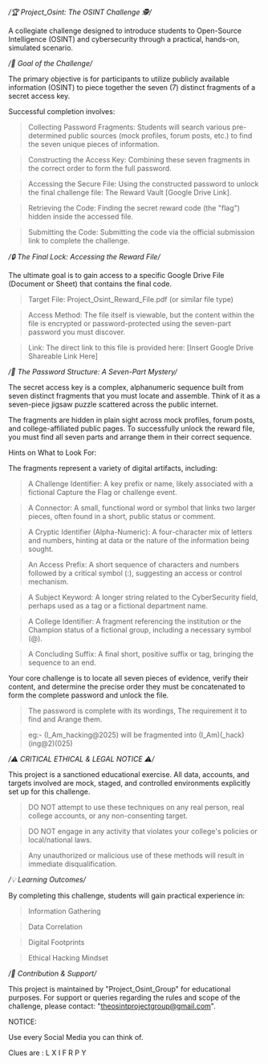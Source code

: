 */🏆 Project_Osint: The OSINT Challenge 🕵️/*

A collegiate challenge designed to introduce students to Open-Source Intelligence (OSINT) and cybersecurity through a practical, hands-on, simulated scenario.


*/🎯 Goal of the Challenge/*

The primary objective is for participants to utilize publicly available information (OSINT) to piece together the seven (7) distinct fragments of a secret access key.


Successful completion involves:

>Collecting Password Fragments: Students will search various pre-determined public sources (mock profiles, forum posts, etc.) to find the seven unique pieces of information.

>Constructing the Access Key: Combining these seven fragments in the correct order to form the full password.

>Accessing the Secure File: Using the constructed password to unlock the final challenge file: The Reward Vault [Google Drive Link].

>Retrieving the Code: Finding the secret reward code (the "flag") hidden inside the accessed file.

>Submitting the Code: Submitting the code via the official submission link to complete the challenge.

*/🔒 The Final Lock: Accessing the Reward File/*

The ultimate goal is to gain access to a specific Google Drive File (Document or Sheet) that contains the final code.


>Target File: Project_Osint_Reward_File.pdf (or similar file type)

>Access Method: The file itself is viewable, but the content within the file is encrypted or password-protected using the seven-part password you must discover.

>Link: The direct link to this file is provided here: [Insert Google Drive Shareable Link Here]


*/🧩 The Password Structure: A Seven-Part Mystery/*

The secret access key is a complex, alphanumeric sequence built from seven distinct fragments that you must locate and assemble. Think of it as a seven-piece jigsaw puzzle scattered across the public internet.


The fragments are hidden in plain sight across mock profiles, forum posts, and college-affiliated public pages. To successfully unlock the reward file, you must find all seven parts and arrange them in their correct sequence.


Hints on What to Look For:

The fragments represent a variety of digital artifacts, including:


>A Challenge Identifier: A key prefix or name, likely associated with a fictional Capture the Flag or challenge event.

>A Connector: A small, functional word or symbol that links two larger pieces, often found in a short, public status or comment.

>A Cryptic Identifier (Alpha-Numeric): A four-character mix of letters and numbers, hinting at data or the nature of the information being sought.

>An Access Prefix: A short sequence of characters and numbers followed by a critical symbol (:), suggesting an access or control mechanism.

>A Subject Keyword: A longer string related to the CyberSecurity field, perhaps used as a tag or a fictional department name.

>A College Identifier: A fragment referencing the institution or the Champion status of a fictional group, including a necessary symbol (@).

>A Concluding Suffix: A final short, positive suffix or tag, bringing the sequence to an end.

Your core challenge is to locate all seven pieces of evidence, verify their content, and determine the precise order they must be concatenated to form the complete password and unlock the file.

>The password is complete with its wordings, The requirement it to find and Arange them.

>eg:- (I_Am_hacking@2025) will be fragmented into (I_Am)(_hack)(ing@2)(025)


*/⚠️ CRITICAL ETHICAL & LEGAL NOTICE ⚠️/*

This project is a sanctioned educational exercise. All data, accounts, and targets involved are mock, staged, and controlled environments explicitly set up for this challenge.


>DO NOT attempt to use these techniques on any real person, real college accounts, or any non-consenting target.

>DO NOT engage in any activity that violates your college's policies or local/national laws.

>Any unauthorized or malicious use of these methods will result in immediate disqualification.


*/💡 Learning Outcomes/*

By completing this challenge, students will gain practical experience in:


>Information Gathering

>Data Correlation

>Digital Footprints

>Ethical Hacking Mindset

*/🤝 Contribution & Support/*

This project is maintained by "Project_Osint_Group" for educational purposes. For support or queries regarding the rules and scope of the challenge, please contact: "theosintprojectgroup@gmail.com".

NOTICE:

  Use every Social Media you can think of.

  Clues are : L X I F R P Y

